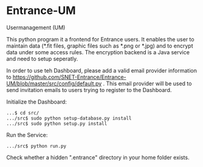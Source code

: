 # Entrance-UM
Usermanagement (UM)

This python program it a frontend for Entrance users. It enables the user to maintain data (*.fit files, graphic files such as *.png or *.jpg) and to encrypt data under some access rules. The encryption backend is a Java service and need to setup seperatly. 

In order to use teh Dashboard, please add a valid email provider information to https://github.com/SNET-Entrance/Entrance-UM/blob/master/src/config/default.py . This email provider will be used to send invitation emails to users trying to register to the Dashboard.

Initialize the Dashboard:
 	
	...$ cd src/
	.../src$ sudo python setup-database.py install 
	.../src$ sudo python setup.py install
	
Run the Service:
	
	.../src$ python run.py
	
Check whether a hidden ".entrance" directory in your home folder exists.
